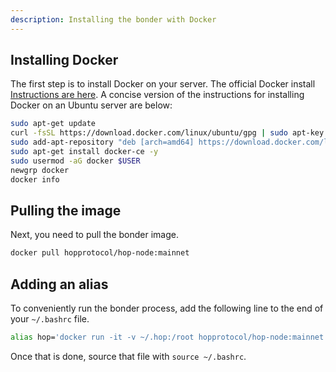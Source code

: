```yaml
---
description: Installing the bonder with Docker
---
```


## Installing Docker

The first step is to install Docker on your server. The official Docker install [Instructions are here](https://docs.docker.com/config/daemon/systemd/). A concise version of the instructions for installing Docker on an Ubuntu server are below:

```bash
sudo apt-get update
curl -fsSL https://download.docker.com/linux/ubuntu/gpg | sudo apt-key add -
sudo add-apt-repository "deb [arch=amd64] https://download.docker.com/linux/ubuntu focal stable"
sudo apt-get install docker-ce -y
sudo usermod -aG docker $USER
newgrp docker
docker info
```

## Pulling the image

Next, you need to pull the bonder image.

```bash
docker pull hopprotocol/hop-node:mainnet
```

## Adding an alias

To conveniently run the bonder process, add the following line to the end of your `~/.bashrc` file. 

```bash
alias hop='docker run -it -v ~/.hop:/root hopprotocol/hop-node:mainnet --config=/root/config.json'
```

Once that is done, source that file with `source ~/.bashrc`.